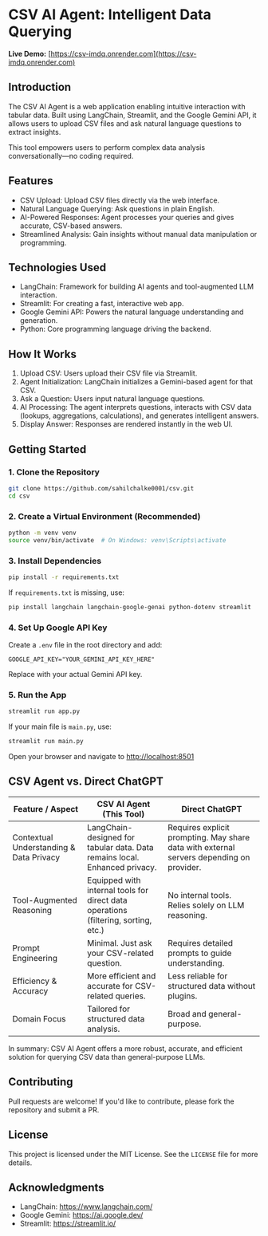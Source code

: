 # CSV AI Agent: Intelligent Data Querying

**Live Demo:** [https://csv-imdq.onrender.com](https://csv-imdq.onrender.com)

## Introduction

The CSV AI Agent is a web application enabling intuitive interaction with tabular data. Built using LangChain, Streamlit, and the Google Gemini API, it allows users to upload CSV files and ask natural language questions to extract insights.

This tool empowers users to perform complex data analysis conversationally—no coding required.

## Features

- CSV Upload: Upload CSV files directly via the web interface.
- Natural Language Querying: Ask questions in plain English.
- AI-Powered Responses: Agent processes your queries and gives accurate, CSV-based answers.
- Streamlined Analysis: Gain insights without manual data manipulation or programming.

## Technologies Used

- LangChain: Framework for building AI agents and tool-augmented LLM interaction.
- Streamlit: For creating a fast, interactive web app.
- Google Gemini API: Powers the natural language understanding and generation.
- Python: Core programming language driving the backend.

## How It Works

1. Upload CSV: Users upload their CSV file via Streamlit.
2. Agent Initialization: LangChain initializes a Gemini-based agent for that CSV.
3. Ask a Question: Users input natural language questions.
4. AI Processing: The agent interprets questions, interacts with CSV data (lookups, aggregations, calculations), and generates intelligent answers.
5. Display Answer: Responses are rendered instantly in the web UI.

## Getting Started

### 1. Clone the Repository

```bash
git clone https://github.com/sahilchalke0001/csv.git
cd csv
```

### 2. Create a Virtual Environment (Recommended)

```bash
python -m venv venv
source venv/bin/activate  # On Windows: venv\Scripts\activate
```

### 3. Install Dependencies

```bash
pip install -r requirements.txt
```

If `requirements.txt` is missing, use:

```bash
pip install langchain langchain-google-genai python-dotenv streamlit
```

### 4. Set Up Google API Key

Create a `.env` file in the root directory and add:

```env
GOOGLE_API_KEY="YOUR_GEMINI_API_KEY_HERE"
```

Replace with your actual Gemini API key.

### 5. Run the App

```bash
streamlit run app.py
```

If your main file is `main.py`, use:

```bash
streamlit run main.py
```

Open your browser and navigate to [http://localhost:8501](http://localhost:8501)

## CSV Agent vs. Direct ChatGPT

| Feature / Aspect                        | CSV AI Agent (This Tool)                                                           | Direct ChatGPT                                                                           |
| --------------------------------------- | ---------------------------------------------------------------------------------- | ---------------------------------------------------------------------------------------- |
| Contextual Understanding & Data Privacy | LangChain-designed for tabular data. Data remains local. Enhanced privacy.         | Requires explicit prompting. May share data with external servers depending on provider. |
| Tool-Augmented Reasoning                | Equipped with internal tools for direct data operations (filtering, sorting, etc.) | No internal tools. Relies solely on LLM reasoning.                                       |
| Prompt Engineering                      | Minimal. Just ask your CSV-related question.                                       | Requires detailed prompts to guide understanding.                                        |
| Efficiency & Accuracy                   | More efficient and accurate for CSV-related queries.                               | Less reliable for structured data without plugins.                                       |
| Domain Focus                            | Tailored for structured data analysis.                                             | Broad and general-purpose.                                                               |

In summary: CSV AI Agent offers a more robust, accurate, and efficient solution for querying CSV data than general-purpose LLMs.

## Contributing

Pull requests are welcome! If you'd like to contribute, please fork the repository and submit a PR.

## License

This project is licensed under the MIT License. See the `LICENSE` file for more details.

## Acknowledgments

- LangChain: https://www.langchain.com/
- Google Gemini: https://ai.google.dev/
- Streamlit: https://streamlit.io/
